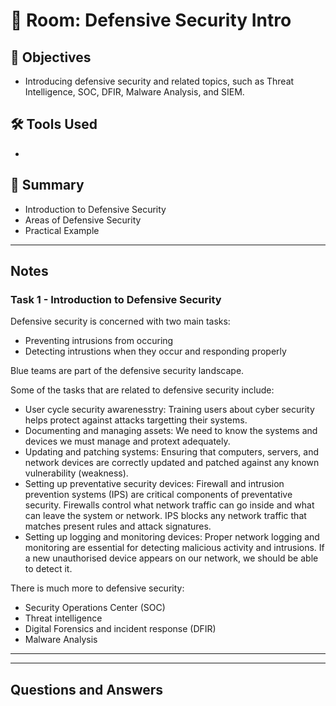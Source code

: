 # 🚪 Room: Defensive Security Intro

## 🎯 Objectives
- Introducing defensive security and related topics, such as Threat Intelligence, SOC, DFIR, Malware Analysis, and SIEM.

## 🛠️ Tools Used
-

## 💬 Summary
- Introduction to Defensive Security
- Areas of Defensive Security
- Practical Example

-----

## Notes

### Task 1 - Introduction to Defensive Security

Defensive security is concerned with two main tasks:
- Preventing intrusions from occuring
- Detecting intrustions when they occur and responding properly

Blue teams are part of the defensive security landscape.

Some of the tasks that are related to defensive security include:
- User cycle security awarenesstry: Training users about cyber security helps protect against attacks targetting their systems.
- Documenting and managing assets: We need to know the systems and devices we must manage and protext adequately.
- Updating and patching systems: Ensuring that computers, servers, and network devices are correctly updated and patched against any known vulnerability (weakness).
- Setting up preventative security devices: Firewall and intrusion prevention systems (IPS) are critical components of preventative security. Firewalls control what network traffic can go inside and what can leave the system or network. IPS blocks any network traffic that matches present rules and attack signatures.
- Setting up logging and monitoring devices: Proper network logging and monitoring are essential for detecting malicious activity and intrusions. If a new unauthorised device appears on our network, we should be able to detect it.

There is much more to defensive security:
- Security Operations Center (SOC)
- Threat intelligence
- Digital Forensics and incident response (DFIR)
- Malware Analysis

-----

-----

## Questions and Answers
